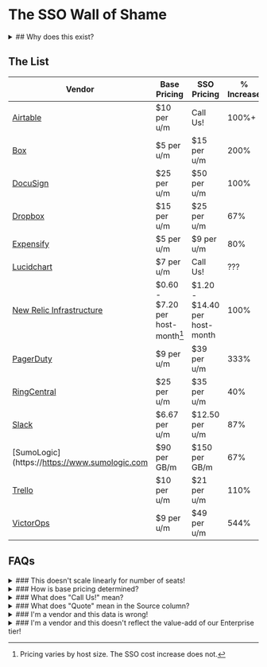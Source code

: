 ---
---
# The SSO Wall of Shame

<details>
<summary>
## Why does this exist?
</summary>
Single sign-on (SSO) is a mechanism for outsourcing the authentication for your website (or other product) to a third party identity provider, such as Google, Facebook, Okta, PingFederate, etc.

In this context, SSO refers to a SaaS or similar vendor allowing a business client to manage user accounts via the client's own identity provider, without having to rely on the vendor to provide strong authentication with audit logs, and with the ability to create and delete user accounts centrally, for all users, across all software in use by that client.

For organizations with more than a handful of employees, this feature is critical for IT and Security teams to be able to effectively manage user accounts across dozens or hundreds of vendors, many of which don't support features like TOTP 2FA or U2F. In the event that an employee leaves the company, it allows the IT team to immediately disable their access to all applications, rather than logging into 100 different user management portals.

In short: SSO is a core security requirement for any company with more than five employees.

SaaS vendors appear not to have received this message, however. SSO is often only available as part of "Enterprise" pricing, which assumes either a huge number of users (minimum seat count) or is force-bundled with other "Enterprise" features which may have no value to the company using the software.

If companies claim to "take your security seriously", then SSO should be available as a feature that is either:

1. part of the core product, or
1. an optional paid extra for a reasonable delta, or
1. attached to a price tier, but with a reasonably small gap between the non-SSO tier and SSO tiers.

Many vendors charge 2x, 3x, or 4x the base product pricing for access to SSO, which disincentivizes its use and encourages poor security practices.
</details>

## The List

Vendor | Base Pricing | SSO Pricing | % Increase | Source | Date Added
------ | ------------ | ----------- | ---------- | ------ | ----------
[Airtable](https://airtable.com) | $10 per u/m | Call Us! | 100%+ | [🔗](https://airtable.com/pricing) | 2018-10-17
[Box](https://www.box.com) | $5 per u/m | $15 per u/m | 200% | [🔗](https://www.box.com/pricing) | 2018-10-17
[DocuSign](https://www.docusign.com) | $25 per u/m | $50 per u/m | 100% | [🔗](https://www.docusign.com/products-and-pricing) Quote | 2018-10-17
[Dropbox](https://www.dropbox.com) | $15 per u/m | $25 per u/m | 67% |  [🔗](https://www.dropbox.com/business/pricing) | 2018-10-17
[Expensify](https://www.expensify.com) | $5 per u/m | $9 per u/m | 80% | [🔗](https://www.expensify.com/pricing#features) | 2018-10-17
[Lucidchart](https://www.lucidchart.com) | $7 per u/m | Call Us! | ??? | [🔗](https://www.lucidchart.com/users/registerLevel) | 2018-10-17
[New Relic Infrastructure](https://newrelic.com/products/infrastructure) | $0.60 - $7.20 per host-month[^newrelic-price] | $1.20 - $14.40 per host-month | 100% | [🔗](https://newrelic.com/products/infrastructure/pricing) | 2018-10-18
[PagerDuty](https://www.pagerduty.com) | $9 per u/m | $39 per u/m | 333% | [🔗](https://www.pagerduty.com/pricing/) | 2018-10-17
[RingCentral](https://www.ringcentral.com) | $25 per u/m | $35 per u/m | 40% | [🔗](https://www.ringcentral.com/office/plansandpricing.html) | 2018-10-17
[Slack](https://slack.com) | $6.67 per u/m | $12.50 per u/m | 87% | [🔗](https://slack.com/pricing) | 2018-10-17
[SumoLogic](https://https://www.sumologic.com | $90 per GB/m | $150 per GB/m | 67% | [🔗](https://www.sumologic.com/pricing/) | 2018-10-19
[Trello](https://trello.com) | $10 per u/m | $21 per u/m | 110% | [🔗](https://trello.com/pricing) | 2018-10-17
[VictorOps](https://victorops.com) | $9 per u/m | $49 per u/m | 544% | [🔗](https://victorops.com/pricing) | 2018-10-17

## FAQs

<details>
<summary>
### This doesn't scale linearly for number of seats!
</summary>
Correct. Since we don't know who's reading the page, it's easiest to just assume a team with no volume discount.
</details>

<details>
<summary>
### How is base pricing determined?
</summary>
We disregard free tier pricing, as we can assume these aren't intended for long term business customer use. We also disregard "single person" pricing, under the assumption that we're looking on behalf of a team of 5, 10, or more people.
</details>

<details>
<summary>
### What does "Call Us!" mean?
</summary>
Many vendors do not list pricing for Enterprise-tier pricing. To avoid needing to call all of them to get this data, "Call Us!" may be listed as a placeholder. If you have numbers, please share them.
</details>

<details>
<summary>
### What does "Quote" mean in the Source column?
</summary>
If a vendor doesn't list pricing but a user has submitted pricing based on a quote, it can be included here. If a vendor feels that their actual pricing is inaccurately reflected by this quote, feel free to let me know and I'll update the page.
</details>

<details>
<summary>
### I'm a vendor and this data is wrong!
</summary>
Please feel free to submit a PR to this page, or reach out at sso @ myGitHubUsername dotcom. I only want this data to be accurate.
</details>

<details>
<summary>
### I'm a vendor and this doesn't reflect the value-add of our Enterprise tier!
</summary>
That's the point. Decouple your security features from your value-added services. They should be priced separately.
</details>

[^newrelic-price]: Pricing varies by host size. The SSO cost increase does not.
